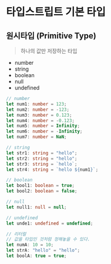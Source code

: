 # 타입스트립트 기본 타입

## 원시타입 (Primitive Type)

>  하나의 값만 저장하는 타입

- number
- string
- boolean
- null
- undefined

```ts
// number
let num1: number = 123;
let num2: number = -123;
let num3: number = 0.123;
let num4: number = -0.123;
let num5: number = Infinity;
let num6: number = -Infinity;
let num7: number = NaN;

// string
let str1: string = "hello";
let str2: string = "hello";
let str3: string = `hello`;
let str4: string = `hello ${num1}`;

// boolean
let bool1: boolean = true;
let bool2: boolean = false;

// null
let null1: null = null;

// undefined
let unde1: undefined = undefined;

// 리터럴
// 값을 타입인 것처럼 정해놓을 수 있다.
let numA: 10 = 10;
let strA: "hello" = "hello";
let boolA: true = true;
```
